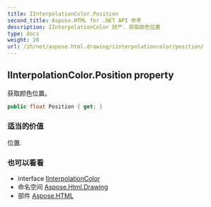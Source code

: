 ```yaml
---
title: IInterpolationColor.Position
second_title: Aspose.HTML for .NET API 参考
description: IInterpolationColor 财产. 获取颜色位置
type: docs
weight: 20
url: /zh/net/aspose.html.drawing/iinterpolationcolor/position/
---
```

## IInterpolationColor.Position property

获取颜色位置。

```csharp
public float Position { get; }
```

### 适当的价值

位置.

### 也可以看看

* interface [IInterpolationColor](../)
* 命名空间 [Aspose.Html.Drawing](../../iinterpolationcolor/)
* 部件 [Aspose.HTML](../../../)


